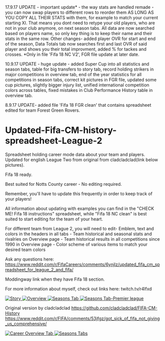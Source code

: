 17.9.17 UPDATE - important update* - the way stats are handled remade - you can now swap players to different rows to reorder them AS LONG AS YOU COPY ALL THEIR STATS with them, for example to match your current starting XI. That means you dont need to retype your old players, who are not in your club anymore, on next season tabs. All data are now searched based on players name, so only key thing is to keep their name and their stats in the same row. 
Other changes- added player OVR for start and end of the season, Data Totals tab now searches first and last OVR of said player and shows you their total improvment, added % for tackes and crosses. 
*Only in file 'Fifa 18 NC V2', FGR file update at later date.

10.9.17 UPDATE - huge update - added Super Cup into all statistics and season tabs, table for big transfers to story tab, record holding strikers in major competitions in overview tab, end of the year statistics for all competitions in season tabs, correct kit pictures in FGR file, updated some cup pictures, slightly bigger injury list, unified international competition colors across tables, fixed mistakes in Club Performance History table in overview tab.

8.9.17 UPDATE- added file 'Fifa 18 FGR clean' that contains spreadsheet edited for team Forest Green Rovers. 


# Updated-Fifa-CM-history-spreadsheet-League-2

Spreadsheet holding career mode data about your team and players. Updated for english League Two from original from cladcladclad(link below pictures). 

Fifa 18 ready.

Best suited for Notts County career - No editing required.

Remember, you'll have to update this frequently in order to keep track of your players!

All information about updating with examples you can find in the "CHECK ME! Fifa 18 instructions" spreadsheet, while "Fifa 18 NC clean" is best suited to start editing for the team of your heart. 

For different team from League 2, you will need to edit- Emblem, text and colors in the headers in all tabs
                                                       - Team historical and seasonal stats and rivalries on Overview page
                                                       - Team historical results in all competitions since 1990 in Overview page
                                                       - Color scheme of various items to match your desired team colors

Ask any questions here: https://www.reddit.com/r/FifaCareers/comments/6ynjlz/updated_fifa_cm_spreadsheet_for_league_2_and_fifa/

Moddingway link when they have Fifa 18 section. 

For more information about myself, check out links here: twitch.tv/r4lfxd

<a href="https://i.imgur.com/454hM7R.png" target="_blank">
<img src="https://i.imgur.com/454hM7R.png" alt="Story">
</a>
<a href="https://i.imgur.com/Q54xAgB.png" target="_blank">
<img src="https://i.imgur.com/Q54xAgB.png" alt="Overview">
</a>
<a href="https://i.imgur.com/TKRuQCd.png" target="_blank">
<img src="https://i.imgur.com/TKRuQCd.png" alt="Seasons Tab">
</a>
<a href="https://i.imgur.com/flSw5ow.png" target="_blank">
<img src="https://i.imgur.com/flSw5ow.png" alt="Seasons Tab-Premier league">
</a>

Original version by cladcladclad https://github.com/cladcladclad/FIFA-CM-History https://www.reddit.com/r/FIFA/comments/53jfgz/got_sick_of_fifa_not_giving_us_comprehensive/

<a href="http://i.imgur.com/tyZIkhe.png" target="_blank">
<img src="http://i.imgur.com/tyZIkhe.png" alt="Career Overview Tab">
</a>

<a href="http://i.imgur.com/tUyRWmc.png" target="_blank">
<img src="http://i.imgur.com/tUyRWmc.png" alt="Seasons Tabs">
</a>
